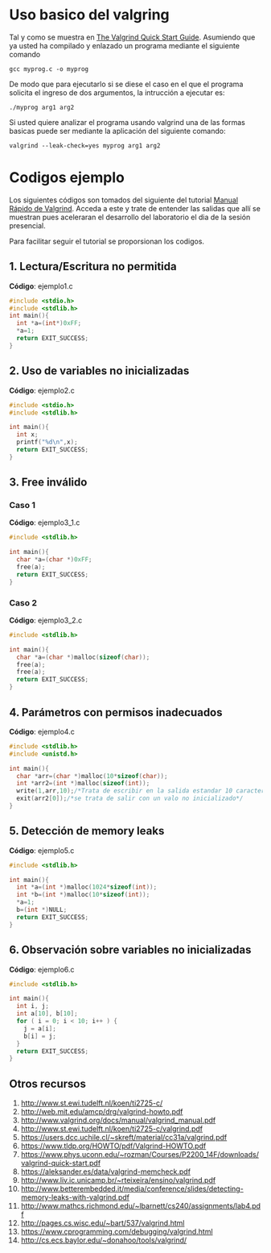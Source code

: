 
# Uso basico del valgring #

Tal y como se muestra en [The Valgrind Quick Start Guide](http://valgrind.org/docs/manual/quick-start.html). Asumiendo que ya usted ha compilado y enlazado un programa mediante el siguiente comando

```
gcc myprog.c -o myprog
```

De modo que para ejecutarlo si se diese el caso en el que el programa solicita el ingreso de dos argumentos, la intrucción a ejecutar es:

```
./myprog arg1 arg2
```

Si usted quiere analizar el programa usando valgrind una de las formas basicas puede ser mediante la aplicación del siguiente comando:

```
valgrind --leak-check=yes myprog arg1 arg2
```

# Codigos ejemplo #

Los siguientes códigos son tomados del siguiente del tutorial [Manual Rápido de Valgrind](https://users.dcc.uchile.cl/~skreft/material/cc31a/valgrind.pdf). 
Acceda a este y trate de entender las salidas que allí se muestran pues aceleraran el desarrollo del laboratorio el dia de la sesión presencial. 

Para facilitar seguir el tutorial se proporsionan los codigos.

## 1. Lectura/Escritura no permitida ##

**Código**: ejemplo1.c

```C
#include <stdio.h>
#include <stdlib.h>
int main(){
  int *a=(int*)0xFF;
  *a=1;
  return EXIT_SUCCESS;
}
```

##  2. Uso de variables no inicializadas ##

**Código**: ejemplo2.c

```C
#include <stdio.h>
#include <stdlib.h>

int main(){
  int x;
  printf("%d\n",x);
  return EXIT_SUCCESS;
}
```

## 3. Free inválido ##

### Caso 1 ###

**Código**: ejemplo3_1.c

```C
#include <stdlib.h>

int main(){
  char *a=(char *)0xFF;
  free(a);
  return EXIT_SUCCESS;
}
```

### Caso 2 ###

**Código**: ejemplo3_2.c

```C
#include <stdlib.h>

int main(){
  char *a=(char *)malloc(sizeof(char));
  free(a);
  free(a);
  return EXIT_SUCCESS;
}
```

## 4. Parámetros con permisos inadecuados ##

**Código**: ejemplo4.c

```C
#include <stdlib.h>
#include <unistd.h>

int main(){
  char *arr=(char *)malloc(10*sizeof(char));
  int *arr2=(int *)malloc(sizeof(int));
  write(1,arr,10);/*Trata de escribir en la salida estandar 10 caracteres, pero hay basura*/
  exit(arr2[0]);/*se trata de salir con un valo no inicializado*/
}
```

## 5. Detección de memory leaks ##

**Código**: ejemplo5.c

```C
#include <stdlib.h>

int main(){
  int *a=(int *)malloc(1024*sizeof(int));
  int *b=(int *)malloc(10*sizeof(int));
  *a=1;
  b=(int *)NULL;
  return EXIT_SUCCESS;
}
```

## 6. Observación sobre variables no inicializadas ##

**Código**: ejemplo6.c

```C
#include <stdlib.h>

int main(){
  int i, j;
  int a[10], b[10];
  for ( i = 0; i < 10; i++ ) {
    j = a[i];
    b[i] = j;
  }
  return EXIT_SUCCESS;
}
```

## Otros recursos ##
1. http://www.st.ewi.tudelft.nl/koen/ti2725-c/
2. http://web.mit.edu/amcp/drg/valgrind-howto.pdf
3. http://www.valgrind.org/docs/manual/valgrind_manual.pdf
4. http://www.st.ewi.tudelft.nl/koen/ti2725-c/valgrind.pdf
5. https://users.dcc.uchile.cl/~skreft/material/cc31a/valgrind.pdf
6. https://www.tldp.org/HOWTO/pdf/Valgrind-HOWTO.pdf
7. https://www.phys.uconn.edu/~rozman/Courses/P2200_14F/downloads/valgrind-quick-start.pdf
8. https://aleksander.es/data/valgrind-memcheck.pdf
9. http://www.liv.ic.unicamp.br/~rteixeira/ensino/valgrind.pdf
10. http://www.betterembedded.it/media/conference/slides/detecting-memory-leaks-with-valgrind.pdf
11. http://www.mathcs.richmond.edu/~lbarnett/cs240/assignments/lab4.pdf
12. http://pages.cs.wisc.edu/~bart/537/valgrind.html
13. https://www.cprogramming.com/debugging/valgrind.html
14. http://cs.ecs.baylor.edu/~donahoo/tools/valgrind/
